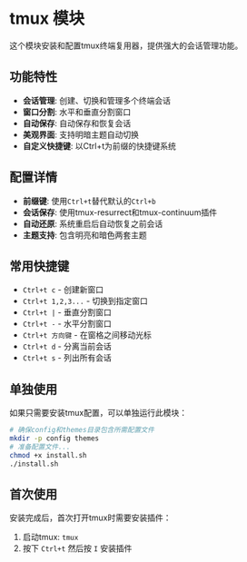 # tmux 模块

这个模块安装和配置tmux终端复用器，提供强大的会话管理功能。

## 功能特性

- **会话管理**: 创建、切换和管理多个终端会话
- **窗口分割**: 水平和垂直分割窗口
- **自动保存**: 自动保存和恢复会话
- **美观界面**: 支持明暗主题自动切换
- **自定义快捷键**: 以Ctrl+t为前缀的快捷键系统

## 配置详情

- **前缀键**: 使用`Ctrl+t`替代默认的`Ctrl+b`
- **会话保存**: 使用tmux-resurrect和tmux-continuum插件
- **自动还原**: 系统重启后自动恢复之前会话
- **主题支持**: 包含明亮和暗色两套主题

## 常用快捷键

- `Ctrl+t c` - 创建新窗口
- `Ctrl+t 1,2,3...` - 切换到指定窗口
- `Ctrl+t |` - 垂直分割窗口
- `Ctrl+t -` - 水平分割窗口
- `Ctrl+t 方向键` - 在窗格之间移动光标
- `Ctrl+t d` - 分离当前会话
- `Ctrl+t s` - 列出所有会话

## 单独使用

如果只需要安装tmux配置，可以单独运行此模块：

```bash
# 确保config和themes目录包含所需配置文件
mkdir -p config themes
# 准备配置文件...
chmod +x install.sh
./install.sh
```

## 首次使用

安装完成后，首次打开tmux时需要安装插件：

1. 启动tmux: `tmux`
2. 按下 `Ctrl+t` 然后按 `I` 安装插件 